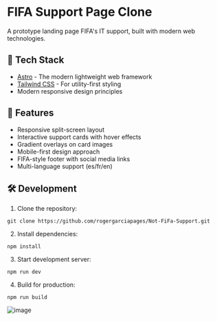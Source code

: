 # FIFA Support Page Clone

A prototype landing page FIFA's IT support, built with modern web technologies.

## 🚀 Tech Stack

- [Astro](https://astro.build/) - The modern lightweight web framework
- [Tailwind CSS](https://tailwindcss.com/) - For utility-first styling
- Modern responsive design principles

## 🎯 Features

- Responsive split-screen layout
- Interactive support cards with hover effects
- Gradient overlays on card images
- Mobile-first design approach
- FIFA-style footer with social media links
- Multi-language support (es/fr/en)

## 🛠️ Development

1. Clone the repository:

``git clone https://github.com/rogergarciapages/Not-FiFa-Support.git``

2. Install dependencies:

``npm install``

3. Start development server:

``npm run dev``

4. Build for production:

``npm run build``

![image](https://github.com/user-attachments/assets/06be4f84-78cb-4595-9d11-ec30b1302e5b)

